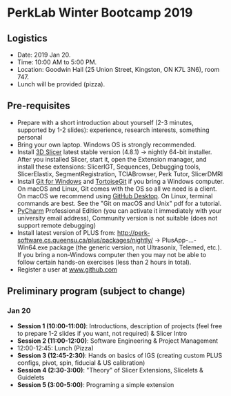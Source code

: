 # PerkLab Winter Bootcamp 2019

## Logistics

- Date:	2019 Jan 20.
- Time:	10:00 AM to 5:00 PM.
- Location:	Goodwin Hall (25 Union Street, Kingston, ON K7L 3N6), room 747.
-	Lunch will be provided (pizza).

## Pre-requisites
-	Prepare with a short introduction about yourself (2-3 minutes, supported by 1-2 slides): experience, research interests, something personal
-	Bring your own laptop. Windows OS is strongly recommended.
-	Install [3D Slicer](http://download.slicer.org/) latest stable version (4.8.1) -> nightly 64-bit installer. After you installed Slicer, start it, open the Extension manager, and install these extensions: SlicerIGT, Sequences, Debugging tools, SlicerElastix, SegmentRegistration, TCIABrowser, Perk Tutor, SlicerDMRI
-	Install [Git for Windows](https://git-scm.com/download/win) and [TortoiseGit](https://tortoisegit.org/) if you bring a Windows computer. On macOS and Linux, Git comes with the OS so all we need is a client. On macOS we recommend using [GitHub Desktop](https://desktop.github.com/). On Linux, terminal commands are best. See the "Git on macOS and Unix" pdf for a tutorial.
-	[PyCharm](https://www.jetbrains.com/pycharm/) Professional Edition (you can activate it immediately with your university email address), Community version is not suitable (does not support remote debugging)
-	Install latest version of PLUS from: http://perk-software.cs.queensu.ca/plus/packages/nightly/ -> PlusApp-...-Win64.exe package (the generic version, not Ultrasonix, Telemed, etc.). If you bring a non-Windows computer then you may not be able to follow certain hands-on exercises (less than 2 hours in total).
-	Register a user at www.github.com

## Preliminary program (subject to change)

### Jan 20

- **Session 1 (10:00-11:00)**: Introductions, description of projects (feel free to prepare 1-2 slides if you want, not required) & Slicer Intro
- **Session 2 (11:00-12:00)**: Software Engineering & Project Management
- 12:00-12:45: Lunch (Pizza)
- **Session 3 (12:45-2:30)**: Hands on basics of IGS (creating custom PLUS configs, pivot, spin, fiducial & US calibration)
- **Session 4 (2:30-3:00)**: "Theory" of Slicer Extensions, Slicelets & Guidelets
- **Session 5 (3:00-5:00)**: Programing a simple extension
